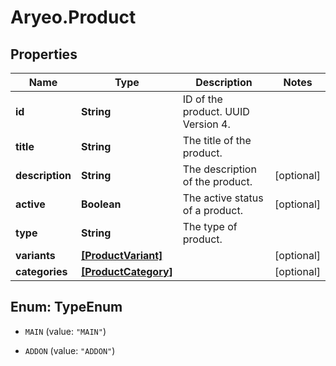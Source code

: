 # Aryeo.Product

## Properties

Name | Type | Description | Notes
------------ | ------------- | ------------- | -------------
**id** | **String** | ID of the product. UUID Version 4. | 
**title** | **String** | The title of the product. | 
**description** | **String** | The description of the product. | [optional] 
**active** | **Boolean** | The active status of a product. | [optional] 
**type** | **String** | The type of product. | 
**variants** | [**[ProductVariant]**](ProductVariant.md) |  | [optional] 
**categories** | [**[ProductCategory]**](ProductCategory.md) |  | [optional] 



## Enum: TypeEnum


* `MAIN` (value: `"MAIN"`)

* `ADDON` (value: `"ADDON"`)




